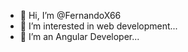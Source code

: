 - 👋 Hi, I’m @FernandoX66
- 👀 I’m interested in web development...
- 🌱 I’m an Angular Developer...

<!---
FernandoX66/FernandoX66 is a ✨ special ✨ repository because its `README.md` (this file) appears on your GitHub profile.
You can click the Preview link to take a look at your changes.
--->
